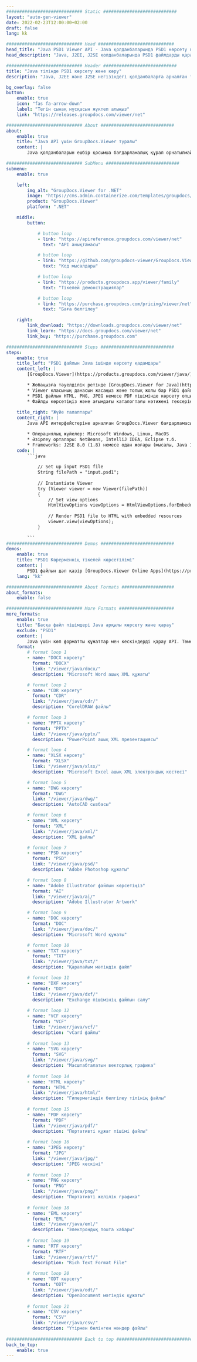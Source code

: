 ```yaml
---
############################# Static ############################
layout: "auto-gen-viewer"
date: 2022-02-23T12:00:00+02:00
draft: false
lang: kk

############################# Head #############################
head_title: "Java PSD1 Viewer API - Java қолданбаларында PSD1 көрсету және көрсету"
head_description: "Java, J2EE, J2SE қолданбаларында PSD1 файлдарды қараңыз. Құжатты қарау опцияларын басқару үшін кеңейтілген мүмкіндіктері бар HTML, PDF немесе кескін режимінде 170+ құжат пен кескін файл пішімін қарауды қолдайды."

############################# Header ############################
title: "Java тілінде PSD1 көрсету және көру" 
description: "Java, J2EE және J2SE негізіндегі қолданбаларға арналған түпнұсқа және жоғары өнімділік PSD1 файлды қарау API, шығыс құжат пішімінің көрінісін теңшеу үшін кең ауқымды қосымша мүмкіндіктерді қолдайды." 

bg_overlay: false
button:
    enable: true
    icon: "fas fa-arrow-down"
    label: "Тегін сынақ нұсқасын жүктеп алыңыз"
    link: "https://releases.groupdocs.com/viewer/net"

############################# About ############################
about:
    enable: true
    title: "Java API үшін GroupDocs.Viewer туралы" 
    content: |
        Java қолданбаларын ешбір қосымша бағдарламалық құрал орнатылмай, Java API интерфейстеріне арналған GroupDocs.Viewer арқылы HTML, PDF немесе кескін режимдерінде 170-тен астам файл пішімдерін көрсетуге қосыңыз; Microsoft Office, Apache Open Office, Adobe Acrobat Reader т.б. сияқты. Әзірлеушілер барлық танымал кескіндер мен құжат түрлерін, соның ішінде Microsoft Office, OpenDocument, HTML, PDF, Archive, Diagrams, Photoshop, AutoCAD және Java қолданбаларының ішіндегі бағдарламалау тілі пішімдерін оңай көре алады. жылдам және жоғары сапалы көрсету.

############################# SubMenu ############################
submenu:
    enable: true

    left:
        img_alt: "GroupDocs.Viewer for .NET"
        image: "https://cms.admin.containerize.com/templates/groupdocs/images/product-logos/90x90-noborder/groupdocs-viewer-net.png"
        product: "GroupDocs.Viewer"
        platform: ".NET"

    middle:
        button:

            # button loop
            - link: "https://apireference.groupdocs.com/viewer/net"
              text: "API анықтамасы"

            # button loop
            - link: "https://github.com/groupdocs-viewer/GroupDocs.Viewer-for-.NET"
              text: "Код мысалдары"

            # button loop
            - link: "https://products.groupdocs.app/viewer/family"
              text: "Тікелей демонстрациялар"

            # button loop
            - link: "https://purchase.groupdocs.com/pricing/viewer/net"
              text: "Баға белгілеу"

    right:
        link_download: "https://downloads.groupdocs.com/viewer/net"
        link_learn: "https://docs.groupdocs.com/viewer/net"
        link_buy: "https://purchase.groupdocs.com"

############################# Steps ############################
steps:
    enable: true
    title_left: "PSD1 файлын Java ішінде көрсету қадамдары" 
    content_left: |
        [GroupDocs.Viewer](https://products.groupdocs.com/viewer/java/) көмегімен PSD1 файлын HTML, JPEG, PNG немесе PDF форматтарына бірнеше қадаммен көрсетуге болады.

        * Жобаңызға тәуелділік ретінде [GroupDocs.Viewer for Java](https://releases.groupdocs.com/viewer/java/) қосыңыз. 
        * Viewer класының данасын жасаңыз және толық жолы бар PSD1 файлын жүктеңіз. 
        * PSD1 файлын HTML, PNG, JPEG немесе PDF пішімінде көрсету опцияларын орнатыңыз. 
        * Файлды көрсетіңіз және ағымдағы каталогтағы нәтижені тексеріңіз. 
        
    title_right: "Жүйе талаптары" 
    content_right: |
        Java API интерфейстеріне арналған GroupDocs.Viewer бағдарламасына барлық негізгі платформалар мен операциялық жүйелерде қолдау көрсетіледі. Төмендегі кодты орындамас бұрын, жүйеде келесі алғышарттар орнатылғанына көз жеткізіңіз.

        * Операциялық жүйелер: Microsoft Windows, Linux, MacOS 
        * Әзірлеу орталары: NetBeans, IntelliJ IDEA, Eclipse т.б. 
        * Frameworks: J2SE 8.0 (1.8) немесе одан жоғары (мысалы, Java 17) 
    code: |
        ```java
                        
            // Set up input PSD1 file
            String filePath = "input.psd1";
        
            // Instantiate Viewer
            try (Viewer viewer = new Viewer(filePath))
            {
            	// Set view options 
            	HtmlViewOptions viewOptions = HtmlViewOptions.forEmbeddedResources();
                    
            	// Render PSD1 file to HTML with embedded resources
            	viewer.view(viewOptions);
            }
             
        ```
############################# Demos ############################
demos:
    enable: true
    title: "PSD1 Көрерменнің тікелей көрсетілімі"
    content: |
        PSD1 файлын дәл қазір [GroupDocs.Viewer Online Apps](https://products.groupdocs.app/viewer/psd1) веб-сайтына кіру арқылы қараңыз.
    lang: "kk"

############################# About Formats ####################
about_formats:
    enable: false

############################# More Formats #####################
more_formats:
    enable: true
    title: "Басқа файл пішімдері Java арқылы көрсету және қарау"
    exclude: "PSD1"
    content: |
        Java үшін көп форматты құжаттар мен кескіндерді қарау API. Төмендегі кейбір танымал файл пішімдерін сыртқы көрушілерсіз қараңыз.
    format: 
        # format loop 1
        - name: "DOCX көрсету"
          format: "DOCX"
          link: "/viewer/java/docx/"
          description: "Microsoft Word ашық XML құжаты" 

        # format loop 2
        - name: "CDR көрсету" 
          format: "CDR"
          link: "/viewer/java/cdr/"
          description: "CorelDRAW файлы" 

        # format loop 3
        - name: "PPTX көрсету"
          format: "PPTX"
          link: "/viewer/java/pptx/"
          description: "PowerPoint ашық XML презентациясы" 

        # format loop 4
        - name: "XLSX көрсету"
          format: "XLSX"
          link: "/viewer/java/xlsx/"
          description: "Microsoft Excel ашық XML электрондық кестесі" 

        # format loop 5
        - name: "DWG көрсету"
          format: "DWG"
          link: "/viewer/java/dwg/"
          description: "AutoCAD сызбасы"

        # format loop 6
        - name: "XML көрсету"
          format: "XML"
          link: "/viewer/java/xml/"
          description: "XML файлы"

        # format loop 7
        - name: "PSD көрсету"
          format: "PSD"
          link: "/viewer/java/psd/"
          description: "Adobe Photoshop құжаты"

        # format loop 8
        - name: "Adobe Illustrator файлын көрсетіңіз"
          format: "AI"
          link: "/viewer/java/ai/"
          description: "Adobe Illustrator Artwork"

        # format loop 9
        - name: "DOC көрсету"
          format: "DOC"
          link: "/viewer/java/doc/"
          description: "Microsoft Word құжаты" 

        # format loop 10
        - name: "TXT көрсету" 
          format: "TXT"
          link: "/viewer/java/txt/"
          description: "Қарапайым мәтіндік файл" 

        # format loop 11
        - name: "DXF көрсету" 
          format: "DXF"
          link: "/viewer/java/dxf/"
          description: "Exchange пішімінің файлын салу"  
          
        # format loop 12
        - name: "VCF көрсету"
          format: "VCF"
          link: "/viewer/java/vcf/"
          description: "vCard файлы"  
              
        # format loop 13
        - name: "SVG көрсету"
          format: "SVG"
          link: "/viewer/java/svg/"
          description: "Масштабталатын векторлық графика" 
          
        # format loop 14
        - name: "HTML көрсету"
          format: "HTML"
          link: "/viewer/java/html/"
          description: "Гипермәтіндік белгілеу тілінің файлы" 
          
        # format loop 15
        - name: "PDF көрсету"
          format: "PDF"
          link: "/viewer/java/pdf/"
          description: "Портативті құжат пішімі файлы"
          
        # format loop 16
        - name: "JPEG көрсету"
          format: "JPG"
          link: "/viewer/java/jpg/"
          description: "JPEG кескіні"
          
        # format loop 17
        - name: "PNG көрсету"
          format: "PNG"
          link: "/viewer/java/png/"
          description: "Портативті желілік графика" 
          
        # format loop 18
        - name: "EML көрсету"
          format: "EML"
          link: "/viewer/java/eml/"
          description: "Электрондық пошта хабары" 
          
        # format loop 19
        - name: "RTF көрсету"
          format: "RTF"
          link: "/viewer/java/rtf/"
          description: "Rich Text Format File" 
          
        # format loop 20
        - name: "ODT көрсету"
          format: "ODT"
          link: "/viewer/java/odt/"
          description: "OpenDocument мәтіндік құжаты" 
          
        # format loop 21
        - name: "CSV көрсету"
          format: "CSV"
          link: "/viewer/java/csv/"
          description: "Үтірмен бөлінген мәндер файлы" 
          
############################# Back to top ###############################
back_to_top:
    enable: true
---
```

